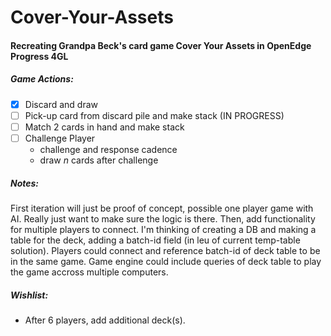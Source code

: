 # Cover-Your-Assets
#### Recreating Grandpa Beck's card game Cover Your Assets in OpenEdge Progress 4GL

##### Game Actions:
- [x] Discard and draw                                  
- [ ] Pick-up card from discard pile and make stack     (IN PROGRESS)
- [ ] Match 2 cards in hand and make stack
- [ ] Challenge Player
  - challenge and response cadence
  - draw *n* cards after challenge

##### Notes:  
First iteration will just be proof of concept, possible one player game with AI.  Really just want to make sure the logic is there.
Then, add functionality for multiple players to connect.  I'm thinking of creating a DB and making a table for the deck, adding a batch-id field (in leu of current temp-table solution).  Players could connect and reference batch-id of deck table to be in the same game.  Game engine could include queries of deck table to play the game accross multiple computers.

##### Wishlist:
- After 6 players, add additional deck(s).

